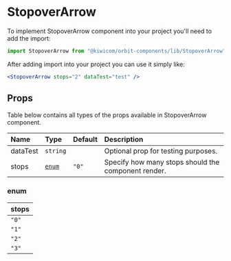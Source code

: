 # StopoverArrow

To implement StopoverArrow component into your project you'll need to add the import:

```jsx
import StopoverArrow from "@kiwicom/orbit-components/lib/StopoverArrow";
```

After adding import into your project you can use it simply like:

```jsx
<StopoverArrow stops="2" dataTest="test" />
```

## Props

Table below contains all types of the props available in StopoverArrow component.

| Name     | Type            | Default | Description                                         |
| :------- | :-------------- | :------ | :-------------------------------------------------- |
| dataTest | `string`        |         | Optional prop for testing purposes.                 |
| stops    | [`enum`](#enum) | `"0"`   | Specify how many stops should the component render. |

### enum

| stops |
| :---- |
| `"0"` |
| `"1"` |
| `"2"` |
| `"3"` |
